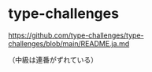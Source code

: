 # type-challenges

https://github.com/type-challenges/type-challenges/blob/main/README.ja.md

（中級は連番がずれている）
